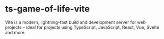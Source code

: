 # ts-game-of-life-vite
Vite is a modern, lightning-fast build and development server for web projects – ideal for projects using TypeScript, JavaScript, React, Vue, Svelte and more.
